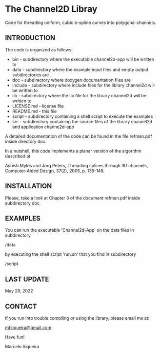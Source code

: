 # The Channel2D Libray  

Code for threading uniform, cubic b-spline curves into polygonal channels.

## INTRODUCTION

The code is organized as follows:

* bin         - subdirectory where the executable channel2d-app will be written to     
* data        - subdirectory where the example input files and empty output subdirectories are 
* doc         - subdirectory where doxygen documentation files are
* include     - subdirectory where include files for the library channel2d will be written to
* lib         - subdirectory where the lib file for the library channel2d will be written to
* LICENSE.md  - license file
* README.md   - this file
* script      - subdirectory containing a shell script to execute the examples
* src         - subdirectory containing the source files of the library channel2d and application channe2d-app

A detailed documentation of the code can be found in the file refman.pdf inside directory doc.

In a nutshell, this code implements a planar version of the algorithm described at

Ashish Myles and Jorg Peters, Threading splines through 3D channels, Computer-Aided Design, 37(2), 2005, p. 139-148.

## INSTALLATION

Please, take a look at Chapter 3 of the document refman.pdf inside subdirectory doc.

## EXAMPLES

You can run the executable 'Channel2d-App' on the data files in subdirectory

  <path to directory channel2d>/data  

by executing the shell script 'run.sh' that you find in subdirectory  

  <path to directory channel2d>/script  

##  LAST UPDATE

May 29, 2022

## CONTACT

If you run  into trouble compiling or using the library, please email me at:

mfsiqueira@gmail.com

Have fun!

Marcelo Siqueira
